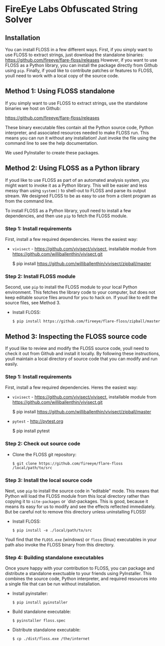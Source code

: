 # FireEye Labs Obfuscated String Solver

## Installation
You can install FLOSS in a few different ways.
First, if you simply want to use FLOSS to extract strings, just download the standalone binaries:
 https://github.com/fireeye/flare-floss/releases
However, if you want to use FLOSS as a Python library,
 you can install the package  directly from Github using `pip`.
Finally, if youd like to contribute patches or features to FLOSS,
 youll need to work with a local copy of the source code.

## Method 1: Using FLOSS standalone

If you simply want to use FLOSS to extract strings,
use the standalone binaries we host on Github:

 https://github.com/fireeye/flare-floss/releases

These binary executable files contain all the Python source code,
 Python interpreter, and associated resources needed to make FLOSS run.
This means you can run it without any installation!
Just invoke the file using the command line to see the help documentation.

We used PyInstaller to create these packages.


## Method 2: Using FLOSS as a Python library

If youd like to use FLOSS as part of an automated analysis system,
 you might want to invoke it as a Python library.
This will be easier and less messy than using `system()` to shell-out
 to FLOSS and parse its output stream.
We designed FLOSS to be as easy to use from a client program as from
 the command line.

To install FLOSS as a Python library, youll need to install a few
 dependencies, and then use `pip` to fetch the FLOSS module.

### Step 1: Install requirements

First, install a few required dependencies.
Heres the easiest way:

- `vivisect` - https://github.com/vivisect/vivisect, installable module from https://github.com/williballenthin/vivisect.git

    $ pip install https://github.com/williballenthin/vivisect/zipball/master

### Step 2: Install FLOSS module

Second, use `pip` to install the FLOSS module to your local
 Python environment.
This fetches the library code to your computer, but does not keep
 editable source files around for you to hack on.
If youd like to edit the source files, see Method 3.

- Install FLOSS:

    `$ pip install https://github.com/fireeye/flare-floss/zipball/master`


## Method 3: Inspecting the FLOSS source code

If youd like to review and modify the FLOSS source code,
 youll need to check it out from Github and install it locally.
By following these instructions, youll maintain a local directory
 of source code that you can modify and run easily.

### Step 1: Install requirements

First, install a few required dependencies.
Heres the easiest way:

- `vivisect` - https://github.com/vivisect/vivisect, installable module from https://github.com/williballenthin/vivisect.git

    $ pip install https://github.com/williballenthin/vivisect/zipball/master

- `pytest` - http://pytest.org

    $ pip install pytest

### Step 2: Check out source code

- Clone the FLOSS git repository:

    `$ git clone https://github.com/fireeye/flare-floss /local/path/to/src`

### Step 3: Install the local source code

Next, use `pip` to install the source code in "editable" mode.
This means that Python will load the FLOSS module from this local
 directory rather than copying it to `site-packages` or `dist-packages.
This is good, because it means its easy for us to modify and see the
 effects reflected immediately.
But be careful not to remove this directory unless uninstalling FLOSS!

- Install FLOSS:

    `$ pip install -e ./local/path/to/src`

Youll find that the `FLOSS.exe` (windows) or `floss` (linux) executables
 in your path also invoke the FLOSS binary from this directory.

### Step 4: Building standalone executables

Once youre happy with your contribution to FLOSS, you can package and
 distribute a standalone exectuable to your friends using PyInstaller.
This combines the source code, Python interpreter, and required resources
 into a single file that can be run without installation.

- Install pyinstaller:

    `$ pip install pyinstaller`

- Build standalone executable:

    `$ pyinstaller floss.spec`

- Distribute standalone executable:

    `$ cp ./dist/floss.exe /the/internet`
